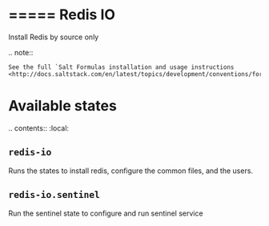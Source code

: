 =====
Redis IO
=====

Install Redis by source only

.. note::


    See the full `Salt Formulas installation and usage instructions
    <http://docs.saltstack.com/en/latest/topics/development/conventions/formulas.html>`_.

Available states
================

.. contents::
    :local:

``redis-io``
---------

Runs the states to install redis, configure the common files, and the users.

``redis-io.sentinel``
----------------

Run the sentinel state to configure and run sentinel service